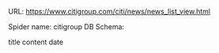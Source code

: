 URL: https://www.citigroup.com/citi/news/news_list_view.html

Spider name: citigroup
DB Schema:

title
content
date